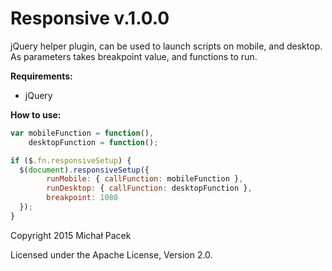 # Responsive v.1.0.0

jQuery helper plugin, can be used to launch scripts on mobile, and desktop. As parameters takes breakpoint value, and functions to run.

**Requirements:**

* jQuery

**How to use:**

``` JavaScript
var mobileFunction = function(),
	desktopFunction = function();

if ($.fn.responsiveSetup) {
  $(document).responsiveSetup({
		runMobile: { callFunction: mobileFunction },
		runDesktop: { callFunction: desktopFunction },
		breakpoint: 1080
  });
}
```

Copyright 2015 Michał Pacek

Licensed under the Apache License, Version 2.0.

